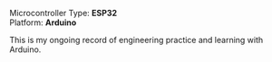 Microcontroller Type: **ESP32**  
Platform: **Arduino**  

This is my ongoing record of engineering practice and learning with Arduino.
